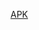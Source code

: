 [APK](https://github.com/florczaq/Task-Menager/tree/main/taskManager/android/app/build/outputs/apk/debug)
